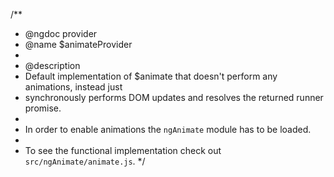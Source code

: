 /\*\*

- @ngdoc provider
- @name $animateProvider
-
- @description
- Default implementation of $animate that doesn't perform any animations, instead just
- synchronously performs DOM updates and resolves the returned runner promise.
-
- In order to enable animations the `ngAnimate` module has to be loaded.
-
- To see the functional implementation check out `src/ngAnimate/animate.js`.
  \*/
